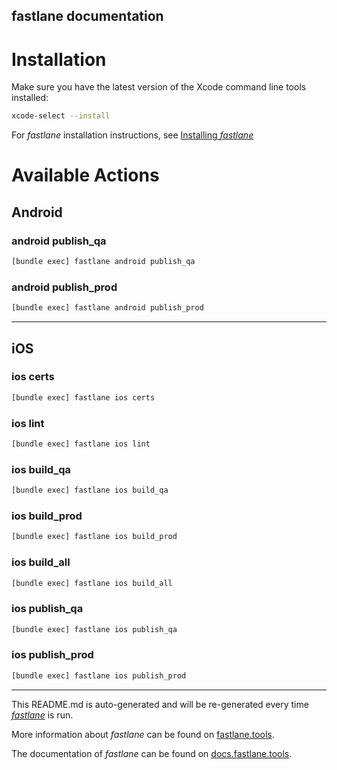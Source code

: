 fastlane documentation
----

# Installation

Make sure you have the latest version of the Xcode command line tools installed:

```sh
xcode-select --install
```

For _fastlane_ installation instructions, see [Installing _fastlane_](https://docs.fastlane.tools/#installing-fastlane)

# Available Actions

## Android

### android publish_qa

```sh
[bundle exec] fastlane android publish_qa
```



### android publish_prod

```sh
[bundle exec] fastlane android publish_prod
```



----


## iOS

### ios certs

```sh
[bundle exec] fastlane ios certs
```



### ios lint

```sh
[bundle exec] fastlane ios lint
```



### ios build_qa

```sh
[bundle exec] fastlane ios build_qa
```



### ios build_prod

```sh
[bundle exec] fastlane ios build_prod
```



### ios build_all

```sh
[bundle exec] fastlane ios build_all
```



### ios publish_qa

```sh
[bundle exec] fastlane ios publish_qa
```



### ios publish_prod

```sh
[bundle exec] fastlane ios publish_prod
```



----

This README.md is auto-generated and will be re-generated every time [_fastlane_](https://fastlane.tools) is run.

More information about _fastlane_ can be found on [fastlane.tools](https://fastlane.tools).

The documentation of _fastlane_ can be found on [docs.fastlane.tools](https://docs.fastlane.tools).
